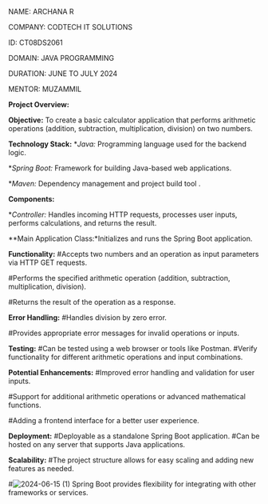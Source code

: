 NAME: ARCHANA R

COMPANY: CODTECH IT SOLUTIONS

ID: CT08DS2061

DOMAIN: JAVA PROGRAMMING

DURATION: JUNE TO JULY 2024

MENTOR: MUZAMMIL

**Project Overview:**

**Objective:**
To create a basic calculator application that performs arithmetic operations (addition, subtraction, multiplication, division) on two numbers.

**Technology Stack:**
**Java:* Programming language used for the backend logic.

**Spring Boot:* Framework for building Java-based web applications.

**Maven:* Dependency management and project build tool .

**Components:**

**Controller:* Handles incoming HTTP requests, processes user inputs, performs calculations, and returns the result.

**Main Application Class:*Initializes and runs the Spring Boot application.

**Functionality:**
#Accepts two numbers and an operation as input parameters via HTTP GET requests.

#Performs the specified arithmetic operation (addition, subtraction, multiplication, division).

#Returns the result of the operation as a response.

**Error Handling:**
#Handles division by zero error.

#Provides appropriate error messages for invalid operations or inputs.

**Testing:**
#Can be tested using a web browser or tools like Postman.
#Verify functionality for different arithmetic operations and input combinations.

**Potential Enhancements:**
#Improved error handling and validation for user inputs.

#Support for additional arithmetic operations or advanced mathematical functions.

#Adding a frontend interface for a better user experience.

**Deployment:**
#Deployable as a standalone Spring Boot application.
#Can be hosted on any server that supports Java applications.

**Scalability:**
#The project structure allows for easy scaling and adding new features as needed.

#![2024-06-15 (1)](https://github.com/Ar1222/CODTECT-Task-1/assets/144251095/a56e4a2b-8b2c-4580-a539-91c75696c163)
Spring Boot provides flexibility for integrating with other frameworks or services.








